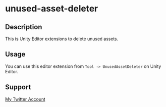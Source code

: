 # unused-asset-deleter
## Description
This is Unity Editor extensions to delete unused assets.

## Usage
You can use this editor extension from `Tool -> UnusedAssetDeleter` on Unity Editor.

## Support
[My Twitter Account](https://x.com/yuzudev255)